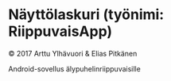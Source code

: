 # Näyttölaskuri (työnimi: RiippuvaisApp)


© 2017 Arttu Ylhävuori & Elias Pitkänen


Android-sovellus älypuhelinriippuvaisille

